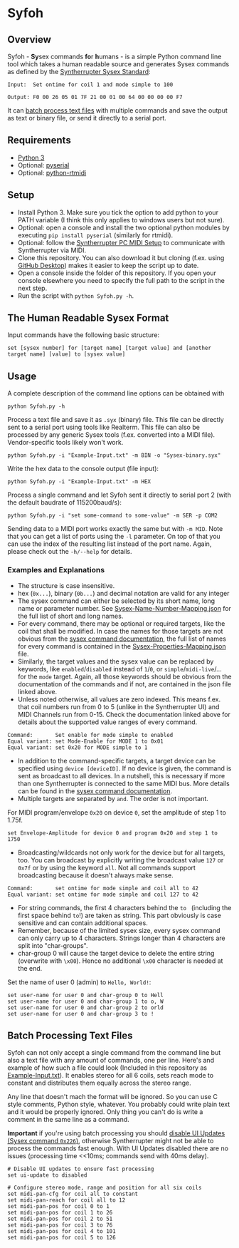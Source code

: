 # Syfoh

## Overview 

Syfoh - **Sy**sex commands **fo**r **h**umans - is a simple Python command line tool which takes a human readable source and generates Sysex commands as defined by the [Syntherrupter Sysex Standard](https://github.com/MMMZZZZ/Syntherrupter/blob/dev/Documentation/Wiki/Custom%20MIDI%20Commands.md#system-exclusive-messages-sysex):

```
Input:  Set ontime for coil 1 and mode simple to 100

Output: F0 00 26 05 01 7F 21 00 01 00 64 00 00 00 00 F7
```

It can [batch process text files](#batch-processing-text-files) with multiple commands and save the output as text or binary file, or send it directly to a serial port. 

## Requirements

* [Python 3](https://www.python.org/downloads/)
* Optional: [pyserial](https://pypi.org/project/pyserial/)
* Optional: [python-rtmidi](https://pypi.org/project/python-rtmidi/)

## Setup

* Install Python 3. Make sure you tick the option to add python to your PATH variable (I think this only applies to windows users but not sure). 
* Optional: open a console and install the two optional python modules by executing `pip install pyserial` (similarly for rtmidi). 
* Optional: follow the [Syntherrupter PC MIDI Setup](https://github.com/MMMZZZZ/Syntherrupter#pc-midi-setup) to communicate with Syntherrupter via MIDI. 
* Clone this repository. You can also download it but cloning (f.ex. using [GitHub Desktop]()) makes it easier to keep the script up to date. 
* Open a console inside the folder of this repository. If you open your console elsewhere you need to specify the full path to the script in the next step.
* Run the script with `python Syfoh.py -h`. 

## The Human Readable Sysex Format

Input commands have the following basic structure:
```
set [sysex number] for [target name] [target value] and [another target name] [value] to [sysex value]
```

## Usage

A complete description of the command line options can be obtained with 

```
python Syfoh.py -h
```

Process a text file and save it as `.syx` (binary) file. This file can be directly sent to a serial port using tools like Realterm. This file can also be processed by any generic Sysex tools (f.ex. converted into a MIDI file). Vendor-specific tools likely won't work. 
```
python Syfoh.py -i "Example-Input.txt" -m BIN -o "Sysex-binary.syx"
```

Write the hex data to the console output (file input):
```
python Syfoh.py -i "Example-Input.txt" -m HEX
```

Process a single command and let Syfoh sent it directly to serial port 2 (with the default baudrate of 115200baud/s):
```
python Syfoh.py -i "set some-command to some-value" -m SER -p COM2
```
Sending data to a MIDI port works exactly the same but with `-m MID`. Note that you can get a list of ports using the `-l` parameter. On top of that you can use the index of the resulting list instead of the port name. Again, please check out the `-h/--help` for details. 

### Examples and Explanations

* The structure is case insensitive. 
* hex (`0x...`), binary (`0b...`) and decimal notation are valid for any integer
* The sysex command can either be selected by its short name, long name or parameter number. See [Sysex-Name-Number-Mapping.json](/Sysex-Name-Number-Mapping.json) for the full list of short and long names.
* For every command, there may be optional or required targets, like the coil that shall be modified. In case the names for those targets are not obvious from the [sysex command documentation](https://github.com/MMMZZZZ/Syntherrupter/blob/dev/Documentation/Wiki/Custom%20MIDI%20Commands.md#system-exclusive-messages-sysex), the full list of names for every command is contained in the [Sysex-Properties-Mapping.json](/Sysex-Properties-Mapping.json) file.
* Similarly, the target values and the sysex value can be replaced by keywords, like `enabled`/`disabled` instead of `1`/`0`, or `simple`/`midi-live`/... for the `mode` target. Again, all those keywords should be obvious from the documentation of the commands and if not, are contained in the json file linked above.
* Unless noted otherwise, all values are zero indexed. This means f.ex. that coil numbers run from 0 to 5 (unlike in the Syntherrupter UI) and MIDI Channels run from 0-15. Check the documentation linked above for details about the supported value ranges of every command.

```
Command:       Set enable for mode simple to enabled
Equal variant: set Mode-Enable for MODE 1 to 0x01
Equal variant: set 0x20 for MODE simple to 1
```

* In addition to the command-specific targets, a target device can be specified using `device [deviceID]`. If no device is given, the command is sent as broadcast to all devices. In a nutshell, this is necessary if more than one Syntherrupter is connected to the same MIDI bus. More details can be found in the [sysex command documentation](https://github.com/MMMZZZZ/Syntherrupter/blob/dev/Documentation/Wiki/Custom%20MIDI%20Commands.md#system-exclusive-messages-sysex). 
* Multiple targets are separated by `and`. The order is not important.

For MIDI program/envelope `0x20` on device `0`, set the amplitude of step 1 to 1.75f. 
```
set Envelope-Amplitude for device 0 and program 0x20 and step 1 to 1750
```

* Broadcasting/wildcards not only work for the device but for all targets, too. You can broadcast by explicitly writing the broadcast value `127` or `0x7f` or by using the keyword `all`. Not all commands support broadcasting because it doesn't always make sense. 

```
Command:       set ontime for mode simple and coil all to 42
Equal variant: set ontime for mode simple and coil 127 to 42
```

* For string commands, the first 4 characters behind the `to ` (including the first space behind `to`!) are taken as string. This part obviously is case sensitive and can contain additional spaces.
* Remember, because of the limited sysex size, every sysex command can only carry up to 4 characters. Strings longer than 4 characters are split into "char-groups".
* char-group 0 will cause the target device to delete the entire string (overwrite with `\x00`). Hence no additional `\x00` character is needed at the end.

Set the name of user 0 (admin) to `Hello, World!`:
```
set user-name for user 0 and char-group 0 to Hell
set user-name for user 0 and char-group 1 to o, W
set user-name for user 0 and char-group 2 to orld
set user-name for user 0 and char-group 3 to !
```

## Batch Processing Text Files

Syfoh can not only accept a single command from the command line but also a text file with any amount of commands, one per line. Here's and example of how such a file could look (Included in this repository as [Example-Input.txt](/Example-Input.txt)). It enables stereo for all 6 coils, sets reach mode to constant and distributes them equally across the stereo range. 

Any line that doesn't mach the format will be ignored. So you can use C style comments, Python style, whatever. You probably could write plain text and it would be properly ignored. Only thing you can't do is write a comment in the same line as a command. 

**Important** if you're using batch processing you should [disable UI Updates (Sysex command `0x226`)](https://github.com/MMMZZZZ/Syntherrupter/blob/dev/Documentation/Wiki/Custom%20MIDI%20Commands.md#0x220-0x23f-ui-settings), otherwise Syntherrupter might not be able to process the commands fast enough. With UI Updates disabled there are no issues (processing time <<10ms; commands send with 40ms delay). 

```
# Disable UI updates to ensure fast processing
set ui-update to disabled

# Configure stereo mode, range and position for all six coils
set midi-pan-cfg for coil all to constant
set midi-pan-reach for coil all to 12
set midi-pan-pos for coil 0 to 1
set midi-pan-pos for coil 1 to 26
set midi-pan-pos for coil 2 to 51
set midi-pan-pos for coil 3 to 76
set midi-pan-pos for coil 4 to 101
set midi-pan-pos for coil 5 to 126
```
